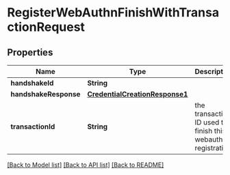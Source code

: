 # RegisterWebAuthnFinishWithTransactionRequest

## Properties
Name | Type | Description | Notes
------------ | ------------- | ------------- | -------------
**handshakeId** | **String** |  | 
**handshakeResponse** | [**CredentialCreationResponse1**](CredentialCreationResponse1.md) |  | 
**transactionId** | **String** | the transaction ID used to finish this webauthn registration | 

[[Back to Model list]](../README.md#documentation-for-models) [[Back to API list]](../README.md#documentation-for-api-endpoints) [[Back to README]](../README.md)


